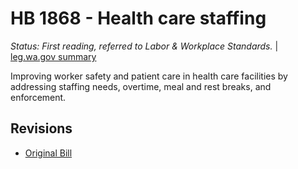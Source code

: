 # HB 1868 - Health care staffing
*Status: First reading, referred to Labor & Workplace Standards.* | [leg.wa.gov summary](https://app.leg.wa.gov/billsummary?BillNumber=1868&Year=2021)

Improving worker safety and patient care in health care facilities by addressing staffing needs, overtime, meal and rest breaks, and enforcement.

## Revisions
* [Original Bill](1/)
